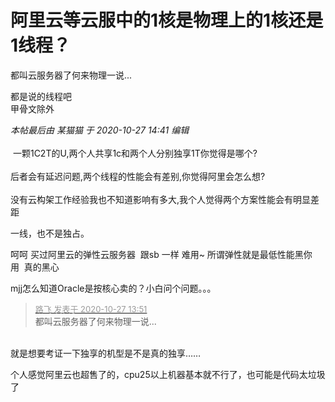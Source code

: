# 阿里云等云服中的1核是物理上的1核还是1线程？


都叫云服务器了何来物理一说...

都是说的线程吧<br />
甲骨文除外<img id="aimg_StujO" onclick="zoom(this, this.src, 0, 0, 0)" class="zoom" src="https://cdn.jsdelivr.net/gh/hishis/forum-master/public/images/patch.gif" onmouseover="img_onmouseoverfunc(this)" onload="thumbImg(this)" border="0" alt="" />

<i class="pstatus"> 本帖最后由 某猫猫 于 2020-10-27 14:41 编辑 </i><br />
<br />
<img src="static/image/smiley/default/lol.gif" smilieid="12" border="0" alt="" /> 一颗1C2T的U,两个人共享1c和两个人分别独享1T你觉得是哪个?<br />
<br />
后者会有延迟问题,两个线程的性能会有差别,你觉得阿里会怎么想?<br />
<br />
没有云构架工作经验我也不知道影响有多大,我个人觉得两个方案性能会有明显差距

一线，也不是独占。

呵呵 买过阿里云的弹性云服务器&nbsp;&nbsp;跟sb 一样 难用~ 所谓弹性就是最低性能黑你用&nbsp;&nbsp;真的黑心

mjj怎么知道Oracle是按核心卖的？小白问个问题。。。

<div class="quote"><blockquote><font size="2"><a href="https://www.hostloc.com/forum.php?mod=redirect&amp;goto=findpost&amp;pid=9358886&amp;ptid=758910" target="_blank"><font color="#999999">路飞 发表于 2020-10-27 13:51</font></a></font><br />
都叫云服务器了何来物理一说...</blockquote></div><br />
就是想要考证一下独享的机型是不是真的独享……

个人感觉阿里云也超售了的，cpu25以上机器基本就不行了，也可能是代码太垃圾了<img src="static/image/smiley/default/lol.gif" smilieid="12" border="0" alt="" />
